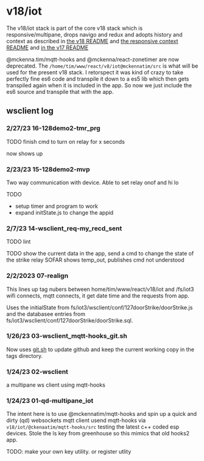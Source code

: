# v18/iot 

The v18/iot stack is part of the core v18 stack which is responsive/multipane,  drops navigo and redux and adopts history and context as described in [the v18 README](../README.md) and [the responsive context README](../READMEresponsive_context.md) and [in the v17 README](../READMEv17.md)

@mckenna.tim/mqtt-hooks and @mckenna/react-zonetimer are now deprecated. The `/home/tim/www/react/v8/iot@mckennatim/src` is what will be used for the present v18 stack. I retorspect it was kind of crazy to take perfectly fine es6 code and transpile it down to a es5 lib which then gets transpiled again when it is included in the app. So now we just include the es6 source and transpile that with the app.

## wsclient log
### 2/27/23 16-128demo2-tmr_prg
TODO finish cmd to turn on relay for x seconds

now shows up

### 2/23/23 15-128demo2-mvp
Two way communication with device. Able to set relay onof and hi lo

TODO 
- setup timer and program to work
- expand initState.js to change the appid
### 2/7/23 14-wsclient_req-my_recd_sent
TODO lint

TODO show the current data in the app, send a cmd to change the state of the strike relay
SOFAR shows temp_out, publishes cmd not understood
### 2/2/2023 07-realign
This lines up tag nubers between home/tim/www/react/v18/iot and /fs/iot3 
wifi connects, mqtt connects, it get date time and the requests from app.

Uses the initialState from  fs/iot3/wsclient/conf/127doorStrike/doorStrike.js and the databasee entries from fs/iot3/wsclient/conf/127doorStrike/doorStrike.sql.

### 1/26/23 03-wsclient_mqtt-hooks_git.sh
Now uses [git.sh](https://github.com/mckennatim/gitinfo/wiki/gitonvscode#git.sh) to update github and keep the current working copy in the tags directory. 

### 1/24/23 02-wsclient
a multipane ws client using mqtt-hooks

### 1/24/23 01-qd-multipane_iot

The intent here is to use @mckennatim/mqtt-hooks and spin up a quick and dirty (qd) websockets mqtt client usend mqtt-hooks via `v18/iot/@ckenaatim/mqtt-hooks/src` testing the latest c++ coded esp devices. Stole the ls key from greenhouse so this mimics that old hooks2 app.

TODO: make your own key utility. or register utlity


